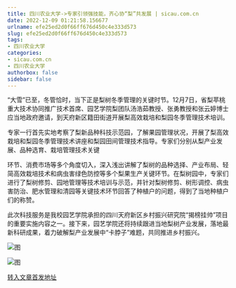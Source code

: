 ```yaml
---
title: 四川农业大学->专家引领强技能，齐心协“梨”共发展 | sicau.com.cn
date: 2022-12-09 01:21:58.156677
urlname: efe25ed2d0f66ff676d450c4e333d573
slug: efe25ed2d0f66ff676d450c4e333d573
tags: 
- 四川农业大学
categories:
- sicau.com.cn
- 四川农业大学
authorbox: false
sidebar: false
---
```

“大雪”已至，冬管恰时，当下正是梨树冬季管理的关键时节。12月7日，省梨苹桃重大技术协同推广技术首席、园艺学院梨团队汤浩茹教授、张勇教授和张云婷博士应当地政府邀请，到天府新区籍田街道开展梨高效栽培和梨园冬季管理技术培训。  

专家一行首先实地考察了梨新品种科技示范园，了解果园管理状况，开展了梨高效栽培和梨园冬季管理技术讲座和梨园田间管理技术指导。专家们分别从梨产业发展、品种选育、栽培管理技术关键
<!--more-->
环节、消费市场等多个角度切入，深入浅出讲解了梨树的品种选择、产业布局、轻简高效栽培技术和病虫害绿色防控等多个梨果生产关键环节。在梨树园中，专家们进行了梨树修剪、园地管理等技术培训与示范，并针对梨树修剪、树形调控、病虫害防治、肥水管理和清园等关键技术环节回答了种植户的问题，得到了当地种植户们的称赞。

此次科技服务是我校园艺学院承担的四川天府新区乡村振兴研究院“揭榜挂帅”项目的重要实施内容之一。接下来，园艺学院还将持续跟进当地梨树产业发展，落地最新科研成果，着力破解梨产业发展中“卡脖子”难题，共同推进乡村振兴。

![图](https://news.sicau.edu.cn/__local/7/90/64/101001D6105179F28B4C6E4FAC8_CB109207_1C202C.png)

![图](https://news.sicau.edu.cn/__local/4/F4/D8/57D52EB47380B03CA49F6A23ED1_15A4821A_18374C.png)

[转入文章首发地址](https://news.sicau.edu.cn/info/1078/70504.htm)